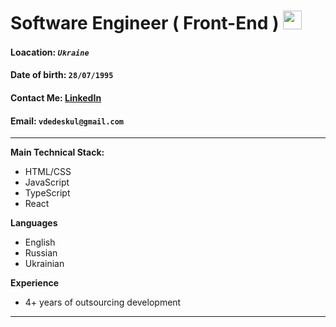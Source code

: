 # Software Engineer ( Front-End ) <img src="https://c.tenor.com/SNL9_xhZl9oAAAAi/waving-hand-joypixels.gif" width="30px">

#### Loacation: **_`Ukraine`_**  <img src="https://c.tenor.com/oVdw50uJP70AAAAi/ukraine-flags.gif" width="15px">

#### Date of birth: `28/07/1995`

#### Contact Me: [LinkedIn](https://www.linkedin.com/in/vladymyr-dedeskul-24327016a "LinkedIn")

#### Email: `vdedeskul@gmail.com` 

___

**Main Technical Stack:**

* HTML/CSS
* JavaScript
* TypeScript
* React

**Languages**

* English
* Russian
* Ukrainian

**Experience**
* 4+ years of outsourcing development 

___

